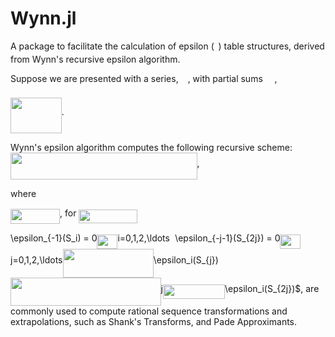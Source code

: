 # Wynn.jl
A package to facilitate the calculation of epsilon (<img src="/tex/7ccca27b5ccc533a2dd72dc6fa28ed84.svg?invert_in_darkmode&sanitize=true" align=middle width=6.672392099999992pt height=14.15524440000002pt/>) table structures, derived from Wynn's recursive epsilon algorithm.

Suppose we are presented with a series, <img src="/tex/e257acd1ccbe7fcb654708f1a866bfe9.svg?invert_in_darkmode&sanitize=true" align=middle width=11.027402099999989pt height=22.465723500000017pt/>, with partial sums <img src="/tex/d28140eda2d12e24b434e011b930fa23.svg?invert_in_darkmode&sanitize=true" align=middle width=14.730823799999989pt height=22.465723500000017pt/>, 

<img src="/tex/305b00052b0f637b1f6b9cbbc20b6bd4.svg?invert_in_darkmode&sanitize=true" align=middle width=81.79511999999998pt height=56.32434059999998pt/>.


Wynn's epsilon algorithm computes the following recursive scheme:
<img src="/tex/b4e0ec3b26fc563e0ed93910d7e0c216.svg?invert_in_darkmode&sanitize=true" align=middle width=298.57868204999994pt height=43.42856099999997pt/>,

where

<img src="/tex/207a4d937a3c920d74c18cb14811970c.svg?invert_in_darkmode&sanitize=true" align=middle width=79.03346054999999pt height=24.65753399999998pt/>, for <img src="/tex/cb64b662810fa2e879c6c890c2c20026.svg?invert_in_darkmode&sanitize=true" align=middle width=93.33412439999998pt height=21.68300969999999pt/>

\epsilon_{-1}(S_i) = 0<img src="/tex/fea4f8635469062c84ebc8d7d5f0bb7a.svg?invert_in_darkmode&sanitize=true" align=middle width=32.96430224999999pt height=22.831056599999986pt/>i=0,1,2,\ldots<img src="/tex/51709c221bb606c7f0a6193f462db8dd.svg?invert_in_darkmode&sanitize=true" align=middle width=8.21920935pt height=14.15524440000002pt/>\epsilon_{-j-1}(S_{2j}) = 0<img src="/tex/fea4f8635469062c84ebc8d7d5f0bb7a.svg?invert_in_darkmode&sanitize=true" align=middle width=32.96430224999999pt height=22.831056599999986pt/>j=0,1,2,\ldots<img src="/tex/d5cf143df993b2d404d557939bbbbcf7.svg?invert_in_darkmode&sanitize=true" align=middle width=145.25155425pt height=45.84475499999998pt/>\epsilon_i(S_{j})<img src="/tex/df260b206c614ea3a1a166b086e7d694.svg?invert_in_darkmode&sanitize=true" align=middle width=240.54336899999998pt height=45.84475500000001pt/>j<img src="/tex/17be0bdb4799c42d58d5c3ab178f785a.svg?invert_in_darkmode&sanitize=true" align=middle width=99.08353289999998pt height=22.831056599999986pt/>\epsilon_i(S_{2j})$, are commonly used to compute rational sequence transformations and extrapolations, such as Shank's Transforms, and Pade Approximants.
